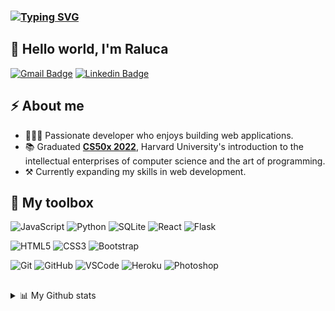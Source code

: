 ### [![Typing SVG](https://readme-typing-svg.demolab.com?font=Fira+Code&pause=1000&color=FFFF00&background=0D1117&vCenter=true&width=435&lines=%3Cp%3E+Hello+world!+%3C%2Fp%3E;%3Cp%3E+I'm+Raluca+%3C%2Fp%3E)](https://git.io/typing-svg)


## 👋 Hello world, I'm Raluca 
[![Gmail Badge](https://img.shields.io/badge/-ralucaioanacurt@gmail.com-c14438?style=flat&logo=Gmail&logoColor=white)](mailto:ralucaioanacurt@gmail.com "Connect via Email")
[![Linkedin Badge](https://img.shields.io/badge/-Raluca%20Curt-0072b1?style=flat&logo=Linkedin&logoColor=white)](https://www.linkedin.com/in/raluca-curt-9709251a3/ "Connect on LinkedIn")


## ⚡ About me
- 👩🏻‍💻 Passionate developer who enjoys building web applications. 
- 📚 Graduated [**CS50x 2022**](https://cs50.harvard.edu/x/2022/), Harvard University's introduction to the intellectual enterprises of computer science and the art of programming.
- ⚒ Currently expanding my skills in web development.


## 🧰 My toolbox
![JavaScript](https://img.shields.io/badge/-JavaScript-181717?style=for-the-badge&logo=javascript)
![Python](https://img.shields.io/badge/-Python-f2cc10?style=for-the-badge&logo=Python)
![SQLite](https://img.shields.io/badge/-SQLite-informational?style=for-the-badge&logo=sqlite)
![React](https://img.shields.io/badge/-React-181717?style=for-the-badge&logo=react)
![Flask](https://img.shields.io/badge/-Flask-grey?style=for-the-badge&logo=flask)


![HTML5](https://img.shields.io/badge/-HTML5-E34F26?style=for-the-badge&logo=html5&logoColor=white)
![CSS3](https://img.shields.io/badge/-CSS3-1572B6?style=for-the-badge&logo=css3)
![Bootstrap](https://img.shields.io/badge/-Bootstrap-563D7C?style=for-the-badge&logo=bootstrap)


![Git](https://img.shields.io/badge/-Git-181717?style=for-the-badge&logo=git)
![GitHub](https://img.shields.io/badge/-GitHub-181717?style=for-the-badge&logo=github)
![VSCode](https://img.shields.io/badge/-VSCode-blue?style=for-the-badge&logo=visual-studio-code)
![Heroku](https://img.shields.io/badge/-Heroku-430098?style=for-the-badge&logo=heroku)
![Photoshop](https://img.shields.io/badge/-Photoshop-181717?style=for-the-badge&logo=adobe-photoshop)

## 
<details>
  <summary>📊 My Github stats</summary>

  ----
  
  [![trophy](https://hacked-github-stat-trophies.vercel.app/?username=raluca-curt&title=Commit,MultiLanguage)](https://hacked-github-stat-trophies.vercel.app/)
  
  [![Top Langs](https://github-readme-stats.vercel.app/api/top-langs/?username=raluca-curt&layout=compact)](https://github.com/anuraghazra/github-readme-stats)

  ----
  
</details>
